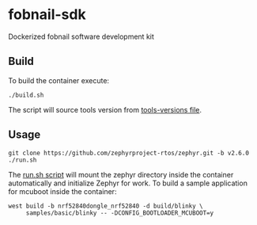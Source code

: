 # fobnail-sdk

Dockerized fobnail software development kit

## Build

To build the container execute:

```shell
./build.sh
```

The script will source tools version from [tools-versions file](tools-versions).

## Usage

```shell
git clone https://github.com/zephyrproject-rtos/zephyr.git -b v2.6.0
./run.sh
```

The [run.sh script](run.sh) will mount the zephyr directory inside the
container automatically and initialize Zephyr for work. To build a sample
application for mcuboot inside the container:

```shell
west build -b nrf52840dongle_nrf52840 -d build/blinky \
	 samples/basic/blinky -- -DCONFIG_BOOTLOADER_MCUBOOT=y
```
